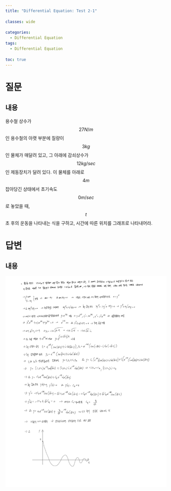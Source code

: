```yaml
---
title: "Differential Equation: Test 2-1"

classes: wide

categories:
  - Differential Equation
tags:
  - Differential Equation

toc: true
---
```


# 질문

## 내용

용수철 상수가 $$27N/m$$인 용수철의 아랫 부분에 질량이 $$3kg$$인 물체가 매달려 있고, 그 아래에 감쇠상수가 $$12kg/sec$$인 제동장치가 달려 있다. 이 물체를 아래로 $$4m$$ 잡아당긴 상태에서 초기속도 $$0m/sec$$로 놓았을 때, $$t$$초 후의 운동을 나타내는 식을 구하고, 시간에 따른 위치를 그래프로 나타내어라.

# 답변

## 내용

![Answer](/assets/images/differential_equation/test_2/test_1.png)